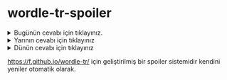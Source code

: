 # wordle-tr-spoiler

<details>
  <summary>Bugünün cevabı için tıklayınız.</summary>
  <br>
    <b> essah </b>
</details>

<details>
  <summary>Yarının cevabı için tıklayınız</summary>
  <br>
   <b> ithal </b>
</details>

<details>
  <summary>Dünün cevabı için tıklayınız </summary>
  <br>
  <b> kavuz </b>
</details>

https://f.github.io/wordle-tr/ için geliştirilmiş bir spoiler sistemidir kendini yeniler otomatik olarak.

